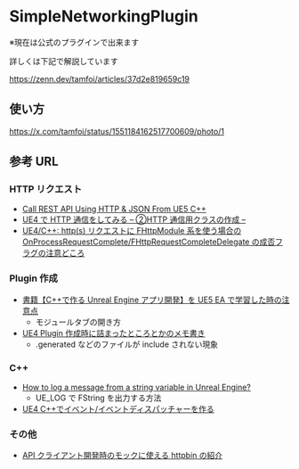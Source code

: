 # SimpleNetworkingPlugin
※現在は公式のプラグインで出来ます

詳しくは下記で解説しています

https://zenn.dev/tamfoi/articles/37d2e819659c19

## 使い方
https://x.com/tamfoi/status/1551184162517700609/photo/1

## 参考 URL

### HTTP リクエスト

- [Call REST API Using HTTP & JSON From UE5 C++](https://dev.epicgames.com/community/learning/tutorials/ZdXD/call-rest-api-using-http-json-from-ue5-c)
- [UE4 で HTTP 通信をしてみる – ②HTTP 通信用クラスの作成 –](https://tech.pjin.jp/blog/2019/07/18/ue4_http_02/)
- [UE4/C++: http(s) リクエストに FHttpModule 系を使う場合の OnProcessRequestComplete/FHttpRequestCompleteDelegate の成否フラグの注意どころ](https://usagi.hatenablog.jp/entry/2018/07/10/214556)

### Plugin 作成

- [書籍【C++で作る Unreal Engine アプリ開発】を UE5 EA で学習した時の注意点](https://note.com/posi_ta/n/neef5bbda8cc6)
  - モジュールタブの開き方
- [UE4 Plugin 作成時に詰まったところとかのメモ書き](https://tamfoi.hatenablog.com/entry/2016/05/29/070056)
  - .generated などのファイルが include されない現象

### C++

- [How to log a message from a string variable in Unreal Engine?](https://stackoverflow.com/questions/38500220/how-to-log-a-message-from-a-string-variable-in-unreal-engine)
  - UE_LOG で FString を出力する方法
- [UE4 C++でイベント/イベントディスパッチャーを作る](https://katze.hatenablog.jp/entry/2016/05/22/142950)

### その他

- [API クライアント開発時のモックに使える httpbin の紹介](https://qiita.com/sameyasu/items/adacceb8a1bee893599b)
